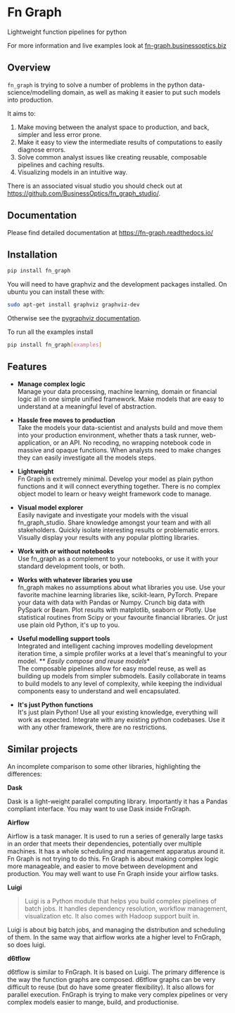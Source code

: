 # Fn Graph

Lightweight function pipelines for python

For more information and live examples look at [fn-graph.businessoptics.biz](https://fn-graph.businessoptics.biz/)

## Overview

`fn_graph` is trying to solve a number of problems in the python data-science/modelling domain, as well as making it easier to put such models into production.

It aims to:

1. Make moving between the analyst space to production, and back, simpler and less error prone.
2. Make it easy to view the intermediate results of computations to easily diagnose errors.
3. Solve common analyst issues like creating reusable, composable pipelines and caching results.
4. Visualizing models in an intuitive way.

There is an associated visual studio you should check out at https://github.com/BusinessOptics/fn_graph_studio/.

## Documentation

Please find detailed documentation at https://fn-graph.readthedocs.io/

## Installation

```sh
pip install fn_graph
```

You will need to have graphviz and the development packages installed. On ubuntu you can install these with:

```sh
sudo apt-get install graphviz graphviz-dev
```

Otherwise see the [pygraphviz documentation](http://pygraphviz.github.io/documentation/pygraphviz-1.5/install.html).

To run all the examples install

```sh
pip install fn_graph[examples]
```

## Features

* **Manage complex logic**\
Manage your data processing, machine learning, domain or financial logic all in one simple unified framework. Make models that are easy to understand at a meaningful level of abstraction.
* **Hassle free moves to production**\
Take the models your data-scientist and analysts build and move them into your production environment, whether thats a task runner, web-application, or an API. No recoding, no wrapping notebook code in massive and opaque functions. When analysts need to make changes they can easily investigate all the models steps.
* **Lightweight**\
Fn Graph is extremely minimal. Develop your model as plain python functions and it will connect everything together. There is no complex object model to learn or heavy weight framework code to manage.
* **Visual model explorer**\
Easily navigate and investigate your models with the visual fn_graph_studio. Share knowledge amongst your team and with all stakeholders. Quickly isolate interesting results or problematic errors. Visually display your results with any popular plotting libraries.
* **Work with or without notebooks**\
Use fn_graph as a complement to your notebooks, or use it with your standard development tools, or both.

* **Works with whatever libraries you use**\
fn_graph makes no assumptions about what libraries you use. Use your favorite machine learning libraries like, scikit-learn, PyTorch. Prepare your data with data with Pandas or Numpy. Crunch big data with PySpark or Beam. Plot results with matplotlib, seaborn or Plotly. Use statistical routines from Scipy or your favourite financial libraries. Or just use plain old Python, it's up to you.
* **Useful modelling support tools**\
Integrated and intelligent caching improves modelling development iteration time, a simple profiler works at a level that's meaningful to your model.
** *Easily compose and reuse models**\
The composable pipelines allow for easy model reuse, as well as building up models from simpler submodels. Easily collaborate in teams to build models to any level of complexity, while keeping the individual components easy to understand and well encapsulated.
* **It's just Python functions**\
It's just plain Python! Use all your existing knowledge, everything will work as expected. Integrate with any existing python codebases. Use it with any other framework, there are no restrictions.

## Similar projects

An incomplete comparison to some other libraries, highlighting the differences:

**Dask**

Dask is a light-weight parallel computing library. Importantly it has a Pandas compliant interface. You may want to use Dask inside FnGraph.

**Airflow**

Airflow is a task manager. It is used to run a series of generally large tasks in an order that meets their dependencies, potentially over multiple machines. It has a whole scheduling and management apparatus around it. Fn Graph is not trying to do this. Fn Graph is about making complex logic more manageable, and easier to move between development and production. You may well want to use Fn Graph inside your airflow tasks.

**Luigi**

> Luigi is a Python module that helps you build complex pipelines of batch jobs. It handles dependency resolution, workflow management, visualization etc. It also comes with Hadoop support built in.

Luigi is about big batch jobs, and managing the distribution and scheduling of them. In the same way that airflow works ate a higher level to FnGraph, so does luigi.

**d6tflow**

d6tflow is similar to FnGraph. It is based on Luigi. The primary difference is the way the function graphs are composed. d6tflow graphs can be very difficult to reuse (but do have some greater flexibility). It also allows for parallel execution. FnGraph is trying to make very complex pipelines or very complex models easier to mange, build, and productionise.
